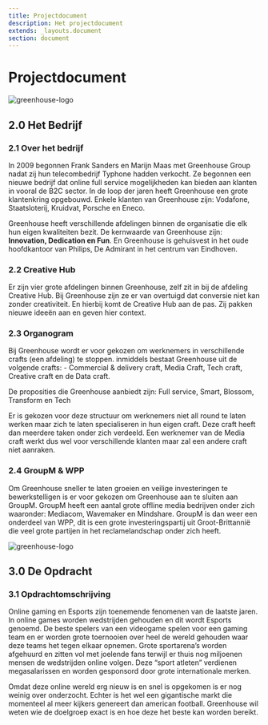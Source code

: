 ```yaml
---
title: Projectdocument
description: Het projectdocument
extends: _layouts.document
section: document
---
```


# Projectdocument

![greenhouse-logo](/assets/img/greenhouse-logo.jpg "Greenhouse logo")

## 2.0 Het Bedrijf

### 2.1 Over het bedrijf

In 2009 begonnen Frank Sanders en Marijn Maas met Greenhouse Group nadat zij hun telecombedrijf Typhone hadden verkocht. Ze begonnen een nieuwe bedrijf dat online full service mogelijkheden kan bieden aan klanten in vooral de B2C sector. 
In de loop der jaren heeft Greenhouse een grote klantenkring opgebouwd. Enkele klanten van Greenhouse zijn: Vodafone, Staatsloterij, Kruidvat, Porsche en Eneco. 
 
Greenhouse heeft verschillende afdelingen binnen de organisatie die elk hun eigen kwaliteiten bezit. De kernwaarde van Greenhouse zijn: **Innovation, Dedication en Fun**. En Greenhouse is gehuisvest in het oude hoofdkantoor van Philips, De Admirant in het centrum van Eindhoven. 

### 2.2 Creative Hub 

Er zijn vier grote afdelingen binnen Greenhouse, zelf zit in bij de afdeling Creative Hub. Bij Greenhouse zijn ze er van overtuigd dat conversie niet kan zonder creativiteit. En hierbij komt de Creative Hub aan de pas. Zij pakken nieuwe ideeën aan en geven hier context.  

### 2.3 Organogram 

Bij Greenhouse wordt er voor gekozen om werknemers in verschillende crafts (een afdeling) te stoppen. inmiddels bestaat Greenhouse uit de volgende crafts: - Commercial & delivery craft, Media Craft, Tech craft, Creative craft en de Data craft. 

De proposities die Greenhouse aanbiedt zijn: 
Full service, Smart, Blossom, Transform en Tech 

Er is gekozen voor deze structuur om werknemers niet all round te laten werken maar zich te laten specialiseren in hun eigen craft. Deze craft heeft dan meerdere taken onder zich verdeeld. Een werknemer van de Media craft werkt dus wel voor verschillende klanten maar zal een andere craft niet aanraken.

### 2.4 GroupM & WPP 

Om Greenhouse sneller te laten groeien en veilige investeringen te bewerkstelligen is er voor gekozen om Greenhouse aan te sluiten aan GroupM. GroupM heeft een aantal grote offline media bedrijven onder zich waaronder: Mediacom, Wavemaker en Mindshare. GroupM is dan weer een onderdeel van WPP, dit is een grote investeringspartij uit Groot-Brittannië die veel grote partijen in het reclamelandschap onder zich heeft. 

![greenhouse-logo](/assets/img/groupm-logo.jpg "Logo Title Text 1")

## 3.0 De Opdracht

### 3.1 Opdrachtomschrijving

Online gaming en Esports zijn toenemende fenomenen van de laatste jaren. In online games worden wedstrijden gehouden en dit wordt Esports genoemd. De beste spelers van een videogame spelen voor een gaming team en er worden grote toernooien over heel de wereld gehouden waar deze teams het tegen elkaar opnemen. Grote sportarena’s worden afgehuurd en zitten vol met joelende fans terwijl er thuis nog miljoenen mensen de wedstrijden online volgen. Deze “sport atleten” verdienen megasalarissen en worden gesponsord door grote internationale merken.

Omdat deze online wereld erg nieuw is en snel is opgekomen is er nog weinig over onderzocht. Echter is het wel een gigantische markt die momenteel al meer kijkers genereert dan american football. Greenhouse wil weten wie de doelgroep exact is en hoe deze het beste kan worden bereikt.


